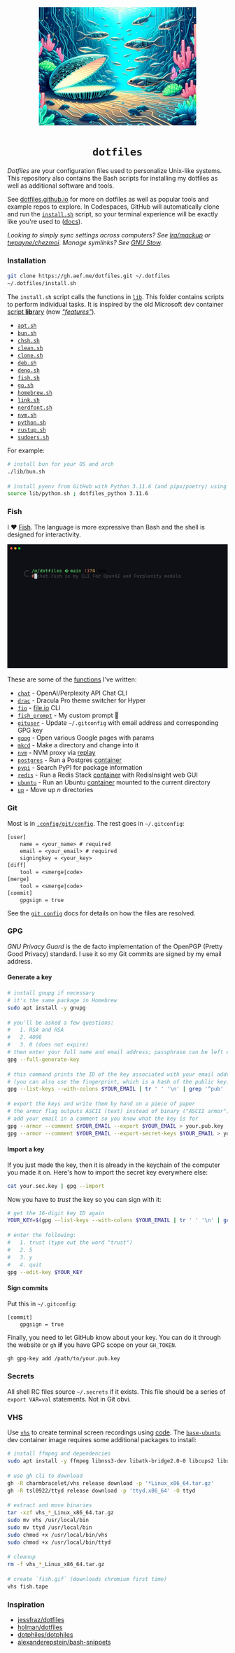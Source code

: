 <div align="center">
  <!-- Illustration of an underwater haven where the sand is etched with bright, neon circuit motifs. Schools of robot-like fish with a metallic luster navigate amidst fluorescent marine plants. A radiant shell opens, standing out as a guiding light for the marine tech realm. -->
  <img src="./dotfiles.jpg" width="360" height="270" alt="A digital world with a shell and fish" />
  <h1><code>dotfiles</code></h1>
</div>

_Dotfiles_ are your configuration files used to personalize Unix-like systems. This repository also contains the Bash scripts for installing my dotfiles as well as additional software and tools.

See [dotfiles.github.io](https://dotfiles.github.io) for more on dotfiles as well as popular tools and example repos to explore. In Codespaces, GitHub will automatically clone and run the [`install.sh`](./install.sh) script, so your terminal experience will be exactly like you're used to ([docs](https://docs.github.com/en/codespaces/customizing-your-codespace/personalizing-github-codespaces-for-your-account#dotfiles)).

_Looking to simply sync settings across computers? See [lra/mackup](https://github.com/lra/mackup) or [twpayne/chezmoi](https://github.com/twpayne/chezmoi). Manage symlinks? See [GNU Stow](https://gnu.org/software/stow)._

### Installation

```sh
git clone https://gh.aef.me/dotfiles.git ~/.dotfiles
~/.dotfiles/install.sh
```

The `install.sh` script calls the functions in [`lib`](./lib/). This folder contains scripts to perform individual tasks. It is inspired by the old Microsoft dev container [script **lib**rary](https://github.com/microsoft/vscode-dev-containers/tree/main/script-library) (now [_"features"_](https://github.com/devcontainers/features)).

  * [`apt.sh`](./lib/apt.sh)
  * [`bun.sh`](./lib/bun.sh)
  * [`chsh.sh`](./lib/chsh.sh)
  * [`clean.sh`](./lib/clean.sh)
  * [`clone.sh`](./lib/clone.sh)
  * [`deb.sh`](./lib/deb.sh)
  * [`deno.sh`](./lib/deno.sh)
  * [`fish.sh`](./lib/fish.sh)
  * [`go.sh`](./lib/go.sh)
  * [`homebrew.sh`](./lib/homebrew.sh)
  * [`link.sh`](./lib/link.sh)
  * [`nerdfont.sh`](./lib/nerdfont.sh)
  * [`nvm.sh`](./lib/nvm.sh)
  * [`python.sh`](./lib/python.sh)
  * [`rustup.sh`](./lib/rustup.sh)
  * [`sudoers.sh`](./lib/sudoers.sh)

For example:

```sh
# install bun for your OS and arch
./lib/bun.sh

# install pyenv from GitHub with Python 3.11.6 (and pipx/poetry) using `source`
source lib/python.sh ; dotfiles_python 3.11.6
```

### Fish

I :heart: [Fish](https://fishshell.com). The language is more expressive than Bash and the shell is designed for interactivity.

![A demo of Fish shell](./fish.gif)

These are some of the [functions](https://fishshell.com/docs/current/tutorial.html#autoloading-functions) I've written:

* [`chat`](https://github.com/adamelliotfields/dotfiles/blob/main/shared/.config/fish/functions/chat.fish) - OpenAI/Perplexity API Chat CLI
* [`drac`](https://github.com/adamelliotfields/dotfiles/blob/main/shared/.config/fish/functions/drac.fish) - Dracula Pro theme switcher for Hyper
* [`fio`](https://github.com/adamelliotfields/dotfiles/blob/main/shared/.config/fish/functions/fio.fish) - [file.io](https://file.io) CLI
* [`fish_prompt`](https://github.com/adamelliotfields/dotfiles/blob/main/shared/.config/fish/functions/fish_prompt.fish) - My custom prompt 🐠
* [`gituser`](https://github.com/adamelliotfields/dotfiles/blob/main/shared/.config/fish/functions/gituser.fish) - Update `~/.gitconfig` with email address and corresponding GPG key
* [`goog`](https://github.com/adamelliotfields/dotfiles/blob/main/shared/.config/fish/functions/goog.fish) - Open various Google pages with params
* [`mkcd`](https://github.com/adamelliotfields/dotfiles/blob/main/shared/.config/fish/functions/mkcd.fish) - Make a directory and change into it
* [`nvm`](https://github.com/adamelliotfields/dotfiles/blob/main/shared/.config/fish/functions/nvm.fish) - NVM proxy via [replay](https://github.com/jorgebucaran/replay.fish)
* [`postgres`](https://github.com/adamelliotfields/dotfiles/blob/main/shared/.config/fish/functions/postgres.fish) - Run a Postgres [container](https://hub.docker.com/_/postgres)
* [`pypi`](https://github.com/adamelliotfields/dotfiles/blob/main/shared/.config/fish/functions/pypi.fish) - Search PyPI for package information
* [`redis`](https://github.com/adamelliotfields/dotfiles/blob/main/shared/.config/fish/functions/redis.fish) - Run a Redis Stack [container](https://hub.docker.com/r/redis/redis-stack) with RedisInsight web GUI
* [`ubuntu`](https://github.com/adamelliotfields/dotfiles/blob/main/shared/.config/fish/functions/ubuntu.fish) - Run an Ubuntu [container](https://github.com/devcontainers/images/tree/main/src/base-ubuntu) mounted to the current directory
* [`up`](https://github.com/adamelliotfields/dotfiles/blob/main/shared/.config/fish/functions/up.fish) - Move up $n$ directories

### Git

Most is in [`.config/git/config`](https://github.com/adamelliotfields/dotfiles/blob/main/shared/.config/git/config). The rest goes in `~/.gitconfig`:

```properties
[user]
	name = <your_name> # required
	email = <your_email> # required
	signingkey = <your_key>
[diff]
	tool = <smerge|code>
[merge]
	tool = <smerge|code>
[commit]
	gpgsign = true
```

See the [`git config`](https://git-scm.com/docs/git-config#FILES) docs for details on how the files are resolved.

### GPG

_GNU Privacy Guard_ is the de facto implementation of the OpenPGP (Pretty Good Privacy) standard. I use it so my Git commits are signed by my email address.

#### Generate a key

```sh
# install gnupg if necessary
# it's the same package in Homebrew
sudo apt install -y gnupg

# you'll be asked a few questions:
#   1. RSA and RSA
#   2. 4096
#   3. 0 (does not expire)
# then enter your full name and email address; passphrase can be left empty
gpg --full-generate-key

# this command prints the ID of the key associated with your email address
# (you can also use the fingerprint, which is a hash of the public key)
gpg --list-keys --with-colons $YOUR_EMAIL | tr ' ' '\n' | grep '^pub' | cut -d':' -f5

# export the keys and write them by hand on a piece of paper
# the armor flag outputs ASCII (text) instead of binary ("ASCII armor")
# add your email in a comment so you know what the key is for
gpg --armor --comment $YOUR_EMAIL --export $YOUR_EMAIL > your.pub.key
gpg --armor --comment $YOUR_EMAIL --export-secret-keys $YOUR_EMAIL > your.sec.key
```

#### Import a key

If you just made the key, then it is already in the keychain of the computer you made it on. Here's how to import the secret key everywhere else:

```sh
cat your.sec.key | gpg --import
```

Now you have to _trust_ the key so you can sign with it:

```sh
# get the 16-digit key ID again
YOUR_KEY=$(gpg --list-keys --with-colons $YOUR_EMAIL | tr ' ' '\n' | grep '^pub' | cut -d':' -f5)

# enter the following:
#   1. trust (type out the word "trust")
#   2. 5
#   3. y
#   4. quit
gpg --edit-key $YOUR_KEY
```

#### Sign commits

Put this in `~/.gitconfig`:

```properties
[commit]
	gpgsign = true
```

Finally, you need to let GitHub know about your key. You can do it through the website or `gh` **if** you have GPG scope on your `GH_TOKEN`.

```sh
gh gpg-key add /path/to/your.pub.key
```

### Secrets

All shell RC files source `~/.secrets` if it exists. This file should be a series of `export VAR=val` statements. Not in Git obvi.

### VHS

Use [`vhs`](https://github.com/charmbracelet/vhs) to create terminal screen recordings using [code](./fish.tape). The [`base-ubuntu`](https://github.com/devcontainers/images/tree/main/src/base-ubuntu) dev container image requires some additional packages to install:

```sh
# install ffmpeg and dependencies
sudo apt install -y ffmpeg libnss3-dev libatk-bridge2.0-0 libcups2 libxcomposite-dev libxdamage-dev

# use gh cli to download
gh -R charmbracelet/vhs release download -p '*Linux_x86_64.tar.gz'
gh -R tsl0922/ttyd release download -p 'ttyd.x86_64' -O ttyd

# extract and move binaries
tar -xzf vhs_*_Linux_x86_64.tar.gz
sudo mv vhs /usr/local/bin
sudo mv ttyd /usr/local/bin
sudo chmod +x /usr/local/bin/vhs
sudo chmod +x /usr/local/bin/ttyd

# cleanup
rm -f vhs_*_Linux_x86_64.tar.gz

# create `fish.gif` (downloads chromium first time)
vhs fish.tape
```

### Inspiration

* [jessfraz/dotfiles](https://github.com/jessfraz/dotfiles)
* [holman/dotfiles](https://github.com/holman/dotfiles)
* [dotphiles/dotphiles](https://github.com/dotphiles/dotphiles)
* [alexanderepstein/bash-snippets](https://github.com/alexanderepstein/Bash-Snippets)
